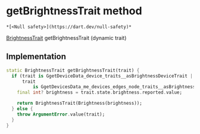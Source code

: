


# getBrightnessTrait method




    *[<Null safety>](https://dart.dev/null-safety)*




[BrightnessTrait](../../yonomi-sdk/BrightnessTrait-class.md) getBrightnessTrait
(dynamic trait)








## Implementation

```dart
static BrightnessTrait getBrightnessTrait(trait) {
  if (trait is GgetDeviceData_device_traits__asBrightnessDeviceTrait ||
      trait
          is GgetDevicesData_me_devices_edges_node_traits__asBrightnessDeviceTrait) {
    final int? brightness = trait.state.brightness.reported.value;

    return BrightnessTrait(Brightness(brightness));
  } else {
    throw ArgumentError.value(trait);
  }
}
```







